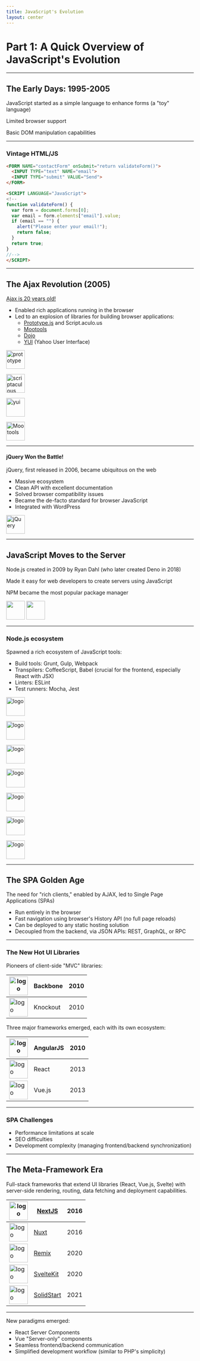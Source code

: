 ```yaml
---
title: JavaScript's Evolution
layout: center
---
```


# Part 1: A Quick Overview of JavaScript's Evolution

---

## The Early Days: 1995-2005

JavaScript started as a simple language to enhance forms (a "toy" language)

Limited browser support

Basic DOM manipulation capabilities

---

### Vintage HTML/JS

```html
<FORM NAME="contactForm" onSubmit="return validateForm()">
  <INPUT TYPE="text" NAME="email">
  <INPUT TYPE="submit" VALUE="Send">
</FORM>

<SCRIPT LANGUAGE="JavaScript">
<!--
function validateForm() {
  var form = document.forms[0];
  var email = form.elements["email"].value;
  if (email == "") {
    alert("Please enter your email!");
    return false;
  }
  return true;
}
//-->
</SCRIPT>
```

---

## The Ajax Revolution (2005)

[Ajax is 20 years old!](https://web.archive.org/web/20080302121152/http://adaptivepath.com/ideas/essays/archives/000385.php)

- Enabled rich applications running in the browser
- Led to an explosion of libraries for building browser applications:
  - [Prototype.js](http://prototypejs.org/) and Script.aculo.us
  - [Mootools](https://mootools.net/)
  - [Dojo](https://dojotoolkit.org/)
  - [YUI](https://yuilibrary.com/) (Yahoo User Interface)

<div class="flex items items-center gap-4">

![prototype](http://prototypejs.org/images/header-logo.png)

![scriptaculous](https://duckduckgo.com/i/f30e7f53.png)

![yui](https://duckduckgo.com/i/068ede8a.jpg)

![Mootools](https://duckduckgo.com/i/e241bfd9.png)
</div>

---

#### jQuery Won the Battle!

jQuery, first released in 2006, became ubiquitous on the web

- Massive ecosystem
- Clean API with excellent documentation
- Solved browser compatibility issues
- Became the de-facto standard for browser JavaScript
- Integrated with WordPress

![jQuery](https://api.jquery.com/wp-content/themes/jquery/images/logo-jquery.png)

---

## JavaScript Moves to the Server


Node.js created in 2009 by Ryan Dahl (who later created Deno in 2018)

Made it easy for web developers to create servers using JavaScript

NPM became the most popular package manager

<div class="flex flex-row gap-8">

<img src="https://bestofjs.org/logos/nodejs.svg" width="100" />

<img src="https://bestofjs.org/logos/npm.svg" width="100" />

</div>
  

---

### Node.js ecosystem

Spawned a rich ecosystem of JavaScript tools:

- Build tools: Grunt, Gulp, Webpack
- Transpilers: CoffeeScript, Babel (crucial for the frontend, especially React with JSX)
- Linters: ESLint
- Test runners: Mocha, Jest

<div class="flex gap-4 items-center">

![logo](https://bestofjs.org/logos/coffeescript.dark.svg)

![logo](https://bestofjs.org/logos/gulp.dark.svg)

![logo](https://bestofjs.org/logos/babel.dark.svg)

![logo](https://bestofjs.org/logos/eslint.dark.svg)

![logo](https://bestofjs.org/logos/webpack.dark.svg)

![logo](https://bestofjs.org/logos/mocha.dark.svg)

![logo](https://bestofjs.org/logos/jest.dark.svg)


</div>

<style>
  img{
    width: 50px;
    height: 50px;
  }
</style>

---

## The SPA Golden Age

The need for "rich clients," enabled by AJAX, led to Single Page Applications (SPAs)

- Run entirely in the browser
- Fast navigation using browser's History API (no full page reloads)
- Can be deployed to any static hosting solution
- Decoupled from the backend, via JSON APIs: REST, GraphQL, or RPC

---

### The New Hot UI Libraries

Pioneers of client-side "MVC" libraries:

| ![logo](https://bestofjs.org/logos/backbone.svg) | Backbone | 2010 |
| --- | --- | --- |
| ![logo](https://avatars.githubusercontent.com/u/3863375?v=3&s=50) | Knockout | 2010 |



Three major frameworks emerged, each with its own ecosystem:

| ![logo](https://bestofjs.org/logos/angularjs.svg) | AngularJS | 2010 |
| --- | --- | --- |
| ![logo](https://bestofjs.org/logos/react.svg) | React | 2013 |
| ![logo](https://bestofjs.org/logos/vue.svg) | Vue.js | 2013 |


<style>
  img {
    width: 50px;
  }
 </style> 

---

### SPA Challenges

- Performance limitations at scale
- SEO difficulties
- Development complexity (managing frontend/backend synchronization)

---

## The Meta-Framework Era

Full-stack frameworks that extend UI libraries (React, Vue.js, Svelte) with server-side rendering, routing, data fetching and deployment capabilities.

| ![logo](https://bestofjs.org/logos/nextjs.dark.svg) | [NextJS](https://nextjs.org) | 2016 |
| --- | --- | --- |
| ![logo](https://bestofjs.org/logos/nuxt.svg) | [Nuxt](https://nuxt.com/) | 2016 |
| ![logo](https://bestofjs.org/logos/remix.dark.svg) | [Remix](https://remix.run/) | 2020 |
| ![logo](https://bestofjs.org/logos/svelte.svg) | [SvelteKit](https://svelte.dev/docs/kit) | 2020 |
| ![logo](https://bestofjs.org/logos/solid.svg) | [SolidStart](https://start.solidjs.com/) | 2021|

<style>
img {
  width: 50px;
}
</style> 

---

New paradigms emerged:

- React Server Components
- Vue "Server-only" components
- Seamless frontend/backend communication
- Simplified development workflow (similar to PHP's simplicity)
